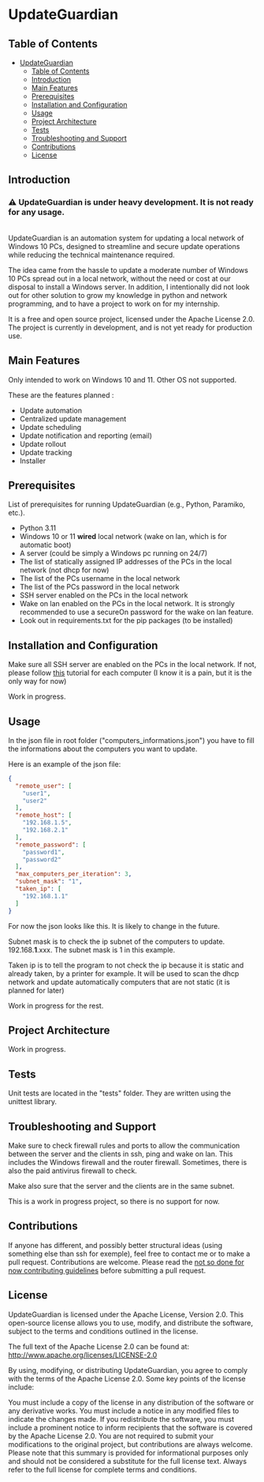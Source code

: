 # UpdateGuardian

## Table of Contents

- [UpdateGuardian](#updateguardian)
    - [Table of Contents](#table-of-contents)
    - [Introduction](#introduction)
    - [Main Features](#main-features)
    - [Prerequisites](#prerequisites)
    - [Installation and Configuration](#installation-and-configuration)
    - [Usage](#usage)
    - [Project Architecture](#project-architecture)
    - [Tests](#tests)
    - [Troubleshooting and Support](#troubleshooting-and-support)
    - [Contributions](#contributions)
    - [License](#license)

## Introduction

### ⚠️ UpdateGuardian is under heavy development. It is not ready for any usage.
<br>
UpdateGuardian is an automation system for updating a local network of Windows 10 PCs, designed to streamline and secure
update operations while reducing the technical maintenance required.

The idea came from the hassle to update a moderate number of Windows 10 PCs spread out in a local network, without the
need or cost at our disposal to install a Windows server. In addition, I intentionally did not look out for other
solution to grow my knowledge in python and network programming, and to have a project to work on for my internship.

It is a free and open source project, licensed under the Apache License 2.0.
The project is currently in development, and is not yet ready for production use.

## Main Features

Only intended to work on Windows 10 and 11. Other OS not supported.

These are the features planned :

- Update automation
- Centralized update management
- Update scheduling
- Update notification and reporting (email)
- Update rollout
- Update tracking
- Installer

## Prerequisites

List of prerequisites for running UpdateGuardian (e.g., Python, Paramiko, etc.).

- Python 3.11
- Windows 10 or 11 **wired** local network (wake on lan, which is for automatic boot)
- A server (could be simply a Windows pc running on 24/7)
- The list of statically assigned IP addresses of the PCs in the local network (not dhcp for now)
- The list of the PCs username in the local network
- The list of the PCs password in the local network
- SSH server enabled on the PCs in the local network
- Wake on lan enabled on the PCs in the local network. It is strongly recommended to use a secureOn password for the
  wake on lan feature.
- Look out in requirements.txt for the pip packages (to be installed)

## Installation and Configuration

Make sure all SSH server are enabled on the PCs in the local network.
If not, please
follow [this](https://learn.microsoft.com/en-us/windows-server/administration/openssh/openssh_install_firstuse?source=recommendations&tabs=powershell)
tutorial for each computer (I know it is a pain, but it is the only way for now)

Work in progress.

## Usage

In the json file in root folder ("computers_informations.json") you have to fill the informations about the computers
you want to update.

Here is an example of the json file:

```json
{
  "remote_user": [
    "user1",
    "user2"
  ],
  "remote_host": [
    "192.168.1.5",
    "192.168.2.1"
  ],
  "remote_password": [
    "password1",
    "password2"
  ],
  "max_computers_per_iteration": 3,
  "subnet_mask": "1",
  "taken_ip": [
    "192.168.1.1"
  ]
}
```

For now the json looks like this. It is likely to change in the future.

Subnet mask is to check the ip subnet of the computers to update. 192.168.**1**.xxx. 
The subnet mask is 1 in this example.

Taken ip is to tell the program to not check the ip because it is static and already taken, by a printer for example.
It will be used to scan the dhcp network and update automatically computers that are not static (it is planned 
for later)

Work in progress for the rest.

## Project Architecture

Work in progress.

## Tests

Unit tests are located in the "tests" folder. They are written using the unittest library.

## Troubleshooting and Support

Make sure to check firewall rules and ports to allow the communication between the server and the clients in ssh, ping
and wake on lan. This includes the Windows firewall and the router firewall. Sometimes, there is also the paid antivirus
firewall to check.

Make also sure that the server and the clients are in the same subnet.

This is a work in progress project, so there is no support for now.

## Contributions

If anyone has different, and possibly better structural ideas (using something else than ssh for exemple), feel free to
contact me or to make a pull request.
Contributions are welcome. Please read the [not so done for now contributing guidelines](CONTRIBUTING.md) before
submitting a pull request.

## License

UpdateGuardian is licensed under the Apache License, Version 2.0. This open-source license allows you to use, modify,
and distribute the software, subject to the terms and conditions outlined in the license.

The full text of the Apache License 2.0 can be found at: http://www.apache.org/licenses/LICENSE-2.0

By using, modifying, or distributing UpdateGuardian, you agree to comply with the terms of the Apache License 2.0. Some
key points of the license include:

You must include a copy of the license in any distribution of the software or any derivative works.
You must include a notice in any modified files to indicate the changes made.
If you redistribute the software, you must include a prominent notice to inform recipients that the software is covered
by the Apache License 2.0.
You are not required to submit your modifications to the original project, but contributions are always welcome.
Please note that this summary is provided for informational purposes only and should not be considered a substitute for
the full license text. Always refer to the full license for complete terms and conditions.
